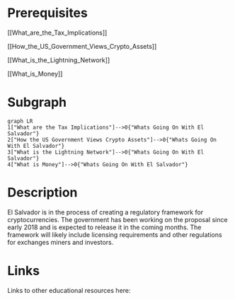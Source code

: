 # Prerequisites
[[What_are_the_Tax_Implications]]


[[How_the_US_Government_Views_Crypto_Assets]]


[[What_is_the_Lightning_Network]]


[[What_is_Money]]

# Subgraph

```mermaid
graph LR
1["What are the Tax Implications"]-->0{"Whats Going On With El Salvador"}
2["How the US Government Views Crypto Assets"]-->0{"Whats Going On With El Salvador"}
3["What is the Lightning Network"]-->0{"Whats Going On With El Salvador"}
4["What is Money"]-->0{"Whats Going On With El Salvador"}
```



# Description
  
El Salvador is in the process of creating a regulatory framework for cryptocurrencies. The government has been working on the proposal since early 2018 and is expected to release it in the coming months. The framework will likely include licensing requirements and other regulations for exchanges miners and investors.

# Links
Links to other educational resources here: